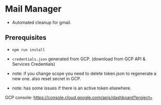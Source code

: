 # Mail Manager
- Automated cleanup for gmail.

## Prerequisites
- `npm run install`
- `credentials.json` generated from GCP. (download from GCP API & Services Credentials)

- note: if you change scope you need to delete token.json to regenerate a new one. also 
reset secret in GCP.

- note: has some issues if there is an active token elsewhere.

GCP console:
https://console.cloud.google.com/apis/dashboard?project=

